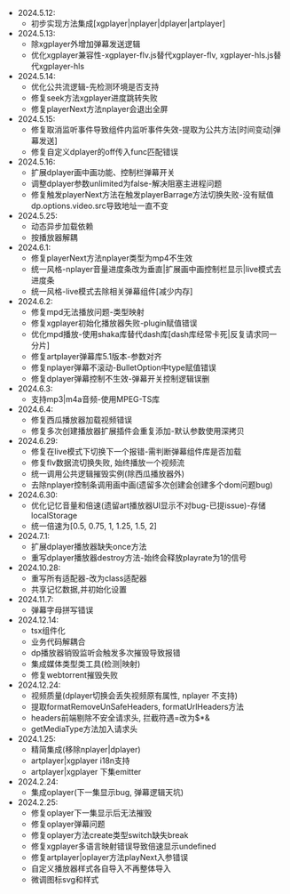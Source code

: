 - 2024.5.12:
  - 初步实现方法集成[xgplayer|nplayer|dplayer|artplayer]
- 2024.5.13:
  - 除xgplayer外增加弹幕发送逻辑
  - 优化xgplayer兼容性-xgplayer-flv.js替代xgplayer-flv, xgplayer-hls.js替代xgplayer-hls
- 2024.5.14:
  - 优化公共流逻辑-先检测环境是否支持
  - 修复seek方法xgplayer进度跳转失败
  - 修复playerNext方法nplayer会退出全屏
- 2024.5.15:
  - 修复取消监听事件导致组件内监听事件失效-提取为公共方法[时间变动|弹幕发送]
  - 修复自定义dplayer的off传入func匹配错误
- 2024.5.16:
  - 扩展dplayer画中画功能、控制栏弹幕开关
  - 调整dplayer参数unlimited为false-解决阻塞主进程问题
  - 修复触发playerNext方法在触发playerBarrage方法切换失败-没有赋值dp.options.video.src导致地址一直不变
- 2024.5.25:
  - 动态异步加载依赖
  - 按播放器解耦
- 2024.6.1:
  - 修复playerNext方法nplayer类型为mp4不生效
  - 统一风格-nplayer音量进度条改为垂直|扩展画中画控制栏显示|live模式去进度条
  - 统一风格-live模式去除相关弹幕组件[减少内存]
- 2024.6.2:
  - 修复mpd无法播放问题-类型映射
  - 修复xgplayer初始化播放器失败-plugin赋值错误
  - 优化mpd播放-使用shaka库替代dash库[dash库经常卡死|反复请求同一分片]
  - 修复artplayer弹幕库5.1版本-参数对齐
  - 修复nplayer弹幕不滚动-BulletOption中type赋值错误
  - 修复dplayer弹幕控制不生效-弹幕开关控制逻辑误删
- 2024.6.3:
  - 支持mp3|m4a音频-使用MPEG-TS库
- 2024.6.4:
  - 修复西瓜播放器加载视频错误
  - 修复多次创建播放器扩展插件会重复添加-默认参数使用深拷贝
- 2024.6.29:
  - 修复在live模式下切换下一个报错-需判断弹幕组件库是否加载
  - 修复flv数据流切换失败, 始终播放一个视频流
  - 统一调用公共逻辑摧毁实例(除西瓜播放器外)
  - 去除nplayer控制条调用画中画(遗留多次创建会创建多个dom问题bug)
- 2024.6.30:
  - 优化记忆音量和倍速(遗留art播放器UI显示不对bug-已提issue)-存储localStorage
  - 统一倍速为[0.5, 0.75, 1, 1.25, 1.5, 2]
- 2024.7.1:
  - 扩展dplayer播放器缺失once方法
  - 重写dplayer播放器destroy方法-始终会释放playrate为1的信号
- 2024.10.28:
  - 重写所有适配器-改为class适配器
  - 共享记忆数据,并初始化设置
- 2024.11.7:
  - 弹幕字母拼写错误
- 2024.12.14:
  - tsx组件化
  - 业务代码解耦合
  - dp播放器销毁监听会触发多次摧毁导致报错
  - 集成媒体类型类工具(检测|映射)
  - 修复webtorrent摧毁失败
- 2024.12.24:
  - 视频质量(dplayer切换会丢失视频原有属性, nplayer 不支持)
  - 提取formatRemoveUnSafeHeaders, formatUrlHeaders方法
  - headers前端剔除不安全请求头, 拦截符遇=改为$*&
  - getMediaType方法加入请求头
- 2024.1.25:
  - 精简集成(移除nplayer|dplayer)
  - artplayer|xgplayer i18n支持
  - artplayer|xgplayer 下集emitter
- 2024.2.24:
  - 集成oplayer(下一集显示bug, 弹幕逻辑天坑)
- 2024.2.25:
  - 修复oplayer下一集显示后无法摧毁
  - 修复oplayer弹幕问题
  - 修复oplayer方法create类型switch缺失break
  - 修复xgplayer多语言映射错误导致倍速显示undefined
  - 修复artplayer|oplayer方法playNext入参错误
  - 自定义播放器样式各自导入不再整体导入
  - 微调图标svg和样式
